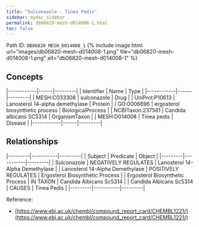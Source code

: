 ```yaml
---
title: "Sulconazole - Tinea Pedis"
sidebar: mydoc_sidebar
permalink: db06820-mesh-d014008-1.html
toc: false 
---
```



Path ID: `DB06820_MESH_D014008_1`
{% include image.html url="images/db06820-mesh-d014008-1.png" file="db06820-mesh-d014008-1.png" alt="db06820-mesh-d014008-1" %}

## Concepts

|------------|------|---------|
| Identifier | Name | Type    |
|------------|------|---------|
| MESH:C033308 | sulconazole | Drug |
| UniProt:P10613 | Lanosterol 14-alpha demethylase | Protein |
| GO:0006696 | ergosterol biosynthetic process | BiologicalProcess |
| NCBITaxon:237561 | Candida albicans SC5314 | OrganismTaxon |
| MESH:D014008 | Tinea pedis | Disease |
|------------|------|---------|

## Relationships

|---------|-----------|---------|
| Subject | Predicate | Object  |
|---------|-----------|---------|
| Sulconazole | NEGATIVELY REGULATES | Lanosterol 14-Alpha Demethylase |
| Lanosterol 14-Alpha Demethylase | POSITIVELY REGULATES | Ergosterol Biosynthetic Process |
| Ergosterol Biosynthetic Process | IN TAXON | Candida Albicans Sc5314 |
| Candida Albicans Sc5314 | CAUSES | Tinea Pedis |
|---------|-----------|---------|

Reference: 
  - [https://www.ebi.ac.uk/chembl/compound_report_card/CHEMBL1221/](https://www.ebi.ac.uk/chembl/compound_report_card/CHEMBL1221/)
